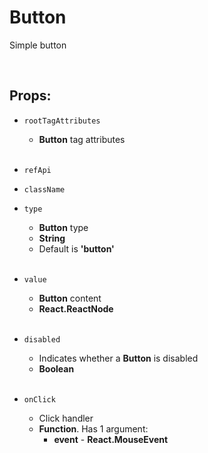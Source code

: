 # Button

Simple button<br />

<br />

## Props:

- `rootTagAttributes`
    - **Button** tag attributes<br /><br />

- `refApi`

- `className`

- `type`
    - **Button** type
    - **String**
    - Default is **'button'**<br /><br />
 
- `value`
    - **Button** content
    - **React.ReactNode**<br /><br />

- `disabled`
    - Indicates whether a **Button** is disabled
    - **Boolean**<br /><br />

- `onClick`
    - Click handler
    - **Function**. Has 1 argument:
        - **event** - **React.MouseEvent**